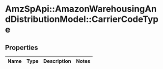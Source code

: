# AmzSpApi::AmazonWarehousingAndDistributionModel::CarrierCodeType

## Properties
Name | Type | Description | Notes
------------ | ------------- | ------------- | -------------

